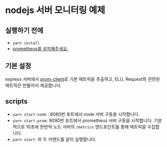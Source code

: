 # nodejs 서버 모니터링 예제

## 실행하기 전에

- `yarn install`
- [prometheus를 설치해주세요.](https://prometheus.io/docs/prometheus/latest/installation/)

## 기본 설정

express 서버에서 [prom-client](https://github.com/siimon/prom-client)로 기본 매트릭을 추출하고, ELU, Request와 관련된 매트릭은 만들어서 제공합니다.

## scripts

- `yarn start:node` : 8080번 포트에서 node 서버 구동을 시작합니다.
- `yarn start:prom`: 9090번 포트에서 prometheus 서버 구동을 시작합니다. 기본적으로 10초에 한번씩 노드 서버의 `/metrics` 엔드포인트를 통해 매트릭을 수집합니다.
- `yarn start`: 위 두 커맨드를 같이 실행합니다.

